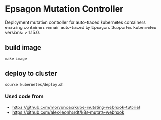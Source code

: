 # Epsagon Mutation Controller
Deployment mutation controller for auto-traced kubernetes containers, ensuring containers remain auto-traced by Epsagon.
Supported kubernetes versions: > 1.15.0.

## build image

```
make image
```

## deploy to cluster
```
source kubernetes/deploy.sh
```


### Used code from
* https://github.com/morvencao/kube-mutating-webhook-tutorial
* https://github.com/alex-leonhardt/k8s-mutate-webhook
